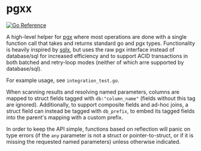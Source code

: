 pgxx
=====

[![Go Reference](https://pkg.go.dev/badge/github.com/george-steel/pgxx.svg)](https://pkg.go.dev/github.com/george-steel/pgxx)

A high-level helper for [pgx](https://pkg.go.dev/github.com/jackc/pgx/v5)
where most operations are done with a single function call that takes and returns standard go and pgx types.
Functionality is heavily inspired by [sqlx](https://pkg.go.dev/github.com/jmoiron/sqlx),
but uses the raw pgx interface instead of database/sql for increased efficiency
and to support ACID transactions in both batched and retry-loop modes (neither of which arre supported by database/sql).

For example usage, see `integration_test.go`.

When scanning results and resolving named parameters,
columns are mapped to struct fields tagged with `db:"column_name"` (fields without this tag are ignored).
Additionally, to support composite fields and ad-hoc joins, a struct field can instead be tagged with `db_prefix`,
to embed its tagged fields into the parent's mapping with a custom prefix.

In order to keep the API simple, functions based on reflection will panic on type errors (if the `any` parameter is not a struct or pointer-to-struct, or if it is missing the requested named parameters) unless otherwise indicated.
